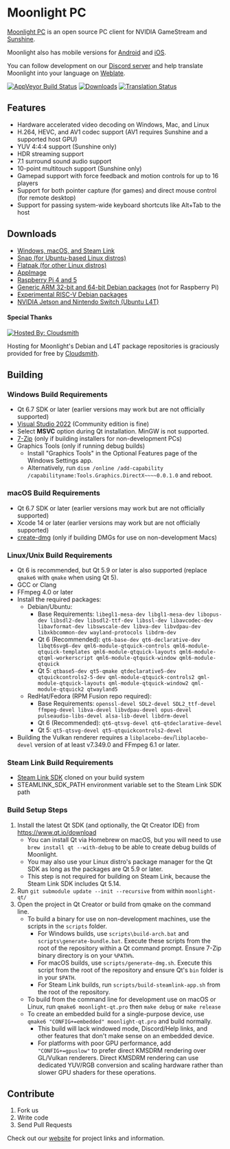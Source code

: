 # Moonlight PC

[Moonlight PC](https://moonlight-stream.org) is an open source PC client for NVIDIA GameStream and [Sunshine](https://github.com/LizardByte/Sunshine).

Moonlight also has mobile versions for [Android](https://github.com/moonlight-stream/moonlight-android) and [iOS](https://github.com/moonlight-stream/moonlight-ios).

You can follow development on our [Discord server](https://moonlight-stream.org/discord) and help translate Moonlight into your language on [Weblate](https://hosted.weblate.org/projects/moonlight/moonlight-qt/).

 [![AppVeyor Build Status](https://ci.appveyor.com/api/projects/status/glj5cxqwy2w3bglv/branch/master?svg=true)](https://ci.appveyor.com/project/cgutman/moonlight-qt/branch/master)
 [![Downloads](https://img.shields.io/github/downloads/moonlight-stream/moonlight-qt/total)](https://github.com/moonlight-stream/moonlight-qt/releases)
 [![Translation Status](https://hosted.weblate.org/widgets/moonlight/-/moonlight-qt/svg-badge.svg)](https://hosted.weblate.org/projects/moonlight/moonlight-qt/)

## Features
 - Hardware accelerated video decoding on Windows, Mac, and Linux
 - H.264, HEVC, and AV1 codec support (AV1 requires Sunshine and a supported host GPU)
 - YUV 4:4:4 support (Sunshine only)
 - HDR streaming support
 - 7.1 surround sound audio support
 - 10-point multitouch support (Sunshine only)
 - Gamepad support with force feedback and motion controls for up to 16 players
 - Support for both pointer capture (for games) and direct mouse control (for remote desktop)
 - Support for passing system-wide keyboard shortcuts like Alt+Tab to the host
 
## Downloads
- [Windows, macOS, and Steam Link](https://github.com/moonlight-stream/moonlight-qt/releases)
- [Snap (for Ubuntu-based Linux distros)](https://snapcraft.io/moonlight)
- [Flatpak (for other Linux distros)](https://flathub.org/apps/details/com.moonlight_stream.Moonlight)
- [AppImage](https://github.com/moonlight-stream/moonlight-qt/releases)
- [Raspberry Pi 4 and 5](https://github.com/moonlight-stream/moonlight-docs/wiki/Installing-Moonlight-Qt-on-Raspberry-Pi-4)
- [Generic ARM 32-bit and 64-bit Debian packages](https://github.com/moonlight-stream/moonlight-docs/wiki/Installing-Moonlight-Qt-on-ARM%E2%80%90based-Single-Board-Computers) (not for Raspberry Pi)
- [Experimental RISC-V Debian packages](https://github.com/moonlight-stream/moonlight-docs/wiki/Installing-Moonlight-Qt-on-RISC%E2%80%90V-Single-Board-Computers)
- [NVIDIA Jetson and Nintendo Switch (Ubuntu L4T)](https://github.com/moonlight-stream/moonlight-docs/wiki/Installing-Moonlight-Qt-on-Linux4Tegra-(L4T)-Ubuntu)

#### Special Thanks

[![Hosted By: Cloudsmith](https://img.shields.io/badge/OSS%20hosting%20by-cloudsmith-blue?logo=cloudsmith&style=flat-square)](https://cloudsmith.com)

Hosting for Moonlight's Debian and L4T package repositories is graciously provided for free by [Cloudsmith](https://cloudsmith.com).

## Building

### Windows Build Requirements
* Qt 6.7 SDK or later (earlier versions may work but are not officially supported)
* [Visual Studio 2022](https://visualstudio.microsoft.com/downloads/) (Community edition is fine)
* Select **MSVC** option during Qt installation. MinGW is not supported.
* [7-Zip](https://www.7-zip.org/) (only if building installers for non-development PCs)
* Graphics Tools (only if running debug builds)
  * Install "Graphics Tools" in the Optional Features page of the Windows Settings app.
  * Alternatively, run `dism /online /add-capability /capabilityname:Tools.Graphics.DirectX~~~~0.0.1.0` and reboot.

### macOS Build Requirements
* Qt 6.7 SDK or later (earlier versions may work but are not officially supported)
* Xcode 14 or later (earlier versions may work but are not officially supported)
* [create-dmg](https://github.com/sindresorhus/create-dmg) (only if building DMGs for use on non-development Macs)

### Linux/Unix Build Requirements
* Qt 6 is recommended, but Qt 5.9 or later is also supported (replace `qmake6` with `qmake` when using Qt 5).
* GCC or Clang
* FFmpeg 4.0 or later
* Install the required packages:
  * Debian/Ubuntu:
    * Base Requirements: `libegl1-mesa-dev libgl1-mesa-dev libopus-dev libsdl2-dev libsdl2-ttf-dev libssl-dev libavcodec-dev libavformat-dev libswscale-dev libva-dev libvdpau-dev libxkbcommon-dev wayland-protocols libdrm-dev`
    * Qt 6 (Recommended): `qt6-base-dev qt6-declarative-dev libqt6svg6-dev qml6-module-qtquick-controls qml6-module-qtquick-templates qml6-module-qtquick-layouts qml6-module-qtqml-workerscript qml6-module-qtquick-window qml6-module-qtquick`
    * Qt 5: `qtbase5-dev qt5-qmake qtdeclarative5-dev qtquickcontrols2-5-dev qml-module-qtquick-controls2 qml-module-qtquick-layouts qml-module-qtquick-window2 qml-module-qtquick2 qtwayland5`
  * RedHat/Fedora (RPM Fusion repo required):
    * Base Requirements: `openssl-devel SDL2-devel SDL2_ttf-devel ffmpeg-devel libva-devel libvdpau-devel opus-devel pulseaudio-libs-devel alsa-lib-devel libdrm-devel`
    * Qt 6 (Recommended): `qt6-qtsvg-devel qt6-qtdeclarative-devel`
    * Qt 5: `qt5-qtsvg-devel qt5-qtquickcontrols2-devel`
* Building the Vulkan renderer requires a `libplacebo-dev`/`libplacebo-devel` version of at least v7.349.0 and FFmpeg 6.1 or later.

### Steam Link Build Requirements
* [Steam Link SDK](https://github.com/ValveSoftware/steamlink-sdk) cloned on your build system
* STEAMLINK_SDK_PATH environment variable set to the Steam Link SDK path

### Build Setup Steps
1. Install the latest Qt SDK (and optionally, the Qt Creator IDE) from https://www.qt.io/download
    * You can install Qt via Homebrew on macOS, but you will need to use `brew install qt --with-debug` to be able to create debug builds of Moonlight.
    * You may also use your Linux distro's package manager for the Qt SDK as long as the packages are Qt 5.9 or later.
    * This step is not required for building on Steam Link, because the Steam Link SDK includes Qt 5.14.
2. Run `git submodule update --init --recursive` from within `moonlight-qt/`
3. Open the project in Qt Creator or build from qmake on the command line.
    * To build a binary for use on non-development machines, use the scripts in the `scripts` folder.
        * For Windows builds, use `scripts\build-arch.bat` and `scripts\generate-bundle.bat`. Execute these scripts from the root of the repository within a Qt command prompt. Ensure  7-Zip binary directory is on your `%PATH%`.
        * For macOS builds, use `scripts/generate-dmg.sh`. Execute this script from the root of the repository and ensure Qt's `bin` folder is in your `$PATH`.
        * For Steam Link builds, run `scripts/build-steamlink-app.sh` from the root of the repository.
    * To build from the command line for development use on macOS or Linux, run `qmake6 moonlight-qt.pro` then `make debug` or `make release`
    * To create an embedded build for a single-purpose device, use `qmake6 "CONFIG+=embedded" moonlight-qt.pro` and build normally.
        * This build will lack windowed mode, Discord/Help links, and other features that don't make sense on an embedded device.
        * For platforms with poor GPU performance, add `"CONFIG+=gpuslow"` to prefer direct KMSDRM rendering over GL/Vulkan renderers. Direct KMSDRM rendering can use dedicated YUV/RGB conversion and scaling hardware rather than slower GPU shaders for these operations.

## Contribute
1. Fork us
2. Write code
3. Send Pull Requests

Check out our [website](https://moonlight-stream.org) for project links and information.
